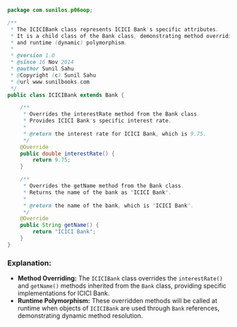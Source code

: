 
```java
package com.sunilos.p06oop;

/**
 * The ICICIBank class represents ICICI Bank's specific attributes.
 * It is a child class of the Bank class, demonstrating method overriding 
 * and runtime (dynamic) polymorphism.
 * 
 * @version 1.0
 * @since 16 Nov 2014
 * @author Sunil Sahu
 * @Copyright (c) Sunil Sahu
 * @url www.sunilbooks.com
 */
public class ICICIBank extends Bank {

    /**
     * Overrides the interestRate method from the Bank class.
     * Provides ICICI Bank's specific interest rate.
     * 
     * @return the interest rate for ICICI Bank, which is 9.75.
     */
    @Override
    public double interestRate() {
        return 9.75;
    }

    /**
     * Overrides the getName method from the Bank class.
     * Returns the name of the bank as "ICICI Bank".
     * 
     * @return the name of the bank, which is "ICICI Bank".
     */
    @Override
    public String getName() {
        return "ICICI Bank";
    }
}
```

### Explanation:

- **Method Overriding:** The `ICICIBank` class overrides the `interestRate()` and `getName()` methods inherited from the `Bank` class, providing specific implementations for ICICI Bank.
- **Runtime Polymorphism:** These overridden methods will be called at runtime when objects of `ICICIBank` are used through `Bank` references, demonstrating dynamic method resolution.
